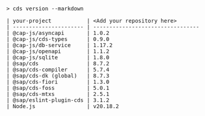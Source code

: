 <!-- this file is automatically generated and updated by a github action -->
<pre class="log">
> cds version --markdown

| your-project           | &lt;Add your repository here&gt;              |
| ---------------------- | --------------------------------------- |
| @cap-js/asyncapi       | 1.0.2                                   |
| @cap-js/cds-types      | 0.9.0                                   |
| @cap-js/db-service     | 1.17.2                                  |
| @cap-js/openapi        | 1.1.2                                   |
| @cap-js/sqlite         | 1.8.0                                   |
| @sap/cds               | 8.7.2                                   |
| @sap/cds-compiler      | 5.7.4                                   |
| @sap/cds-dk (global)   | 8.7.3                                   |
| @sap/cds-fiori         | 1.3.0                                   |
| @sap/cds-foss          | 5.0.1                                   |
| @sap/cds-mtxs          | 2.5.1                                   |
| @sap/eslint-plugin-cds | 3.1.2                                   |
| Node.js                | v20.18.2                                |
</pre>

